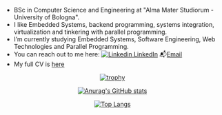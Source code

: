 - BSc in Computer Science and Engineering at "Alma Mater Studiorum - University of Bologna".
- I like Embedded Systems, backend programming, systems integration, virtualization and tinkering with parallel programming.
- I’m currently studying Embedded Systems, Software Engineering, Web Technologies and Parallel Programming.
- You can reach out to me here: [![Linkedin](https://i.stack.imgur.com/gVE0j.png) LinkedIn](https://www.linkedin.com/in/ale-mont/) 📬[Email](mailto:alessandro.monticelli@live.it)
- My full CV is [here](https://github.com/aleemont1/curriculum-vitae/releases)

<div align="center">
  
  [![trophy](https://github-profile-trophy.vercel.app/?username=aleemont1&theme=tokyonight&no-frame=true&row=1)](https://github.com/ryo-ma/github-profile-trophy)
  
  [![Anurag's GitHub stats](https://github-readme-stats.vercel.app/api?username=aleemont1&theme=tokyonight)](https://github.com/anuraghazra/github-readme-stats)
  
  [![Top Langs](https://github-readme-stats.vercel.app/api/top-langs/?username=aleemont1&hide=html,css,xslt,makefile&langs_count=30&theme=tokyonight&layout=compact)](https://github.com/anuraghazra/github-readme-stats)

</div>
